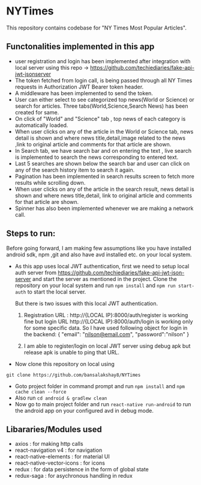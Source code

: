 # NYTimes

This repository contains codebase for "NY Times Most Popular Articles".


## Functonalities implemented in this app
- user registration and login has been implemented after integration
with local server using this repo -> https://github.com/techiediaries/fake-api-jwt-jsonserver
- The token fetched from login call, is being passed through all NY Times requests in Authorization JWT Bearer token header.
- A middleware has been implemented to send the token.
- User can either select to see categorized top news(World or Science) or search for articles. Three tabs(World,Science,Search News) has been created for same.
- On click of "World" and "Science" tab , top news of each category is automatically loaded.
- When user clicks on any of the article in the World or Science tab, news detail is shown and where news title,detail,image related to the news ,link to original article and comments for that article are shown.
- In Search tab, we have search bar and on entering the text , live search is implemented to search the news corresponding to entered text.
- Last 5 searches are shown below the search bar and user can click on any of the search history item to search it again.
- Pagination has been implemented in search results screen to fetch more results while scrolling down.
- When user clicks on any of the article in the search result, news detail is shown and where news title,detail, link to original article and comments for that article are shown.
- Spinner has also been implemented whenever we are making a network call.


## Steps to run:

Before going forward, I am making few assumptions like you have installed android sdk, npm ,git and also have avd installed etc. on your local system.

- As this app uses local JWT authentication, first we need to setup local auth server from https://github.com/techiediaries/fake-api-jwt-json-server and start the server as mentioned in the project.
Clone the repository on your local system and run `npm install` and `npm run start-auth`  to start the local server.

  But there is two issues with this local JWT authentication.
  1. Registration URL : http://{LOCAL IP}:8000/auth/register is working fine but login URL http://{LOCAL IP}:8000/auth/login is working only for some specific data.
So I have used following object for login in the backend:
{
  "email": "nilson@email.com",
  "password":"nilson"
}

  2. I am able to register/login on local JWT server using debug apk but release apk is unable to ping that URL.

- Now clone this repository on local using

`git clone https://github.com/bansalakshay8/NYTimes`

- Goto project folder in command prompt and run `npm install` and `npm cache clean --force`
- Also run `cd android & gradlew clean`
- Now go to main project folder and run `react-native run-android` to run the android app on your configured avd in debug mode.


## Libararies/Modules used

- axios : for making http calls
- react-navigation v4 : for navigation
- react-native-elements : for material UI
- react-native-vector-icons : for icons
- redux : for data persistence in the form of global state
- redux-saga : for asychronous handling in redux
